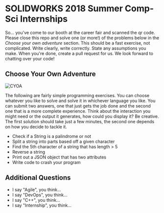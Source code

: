 # SOLIDWORKS 2018 Summer Comp-Sci Internships
So... you've come to our booth at the career fair and scanned the qr code. Please close this repo and solve one (or more!) of the problems below in the _Choose your own adventure_ section. This should be a fast exercise, not complicated. Write clearly, write correctly. State any assumptions you make. When you're done, create a pull request for us. We look forward to chatting over your code! 

## Choose Your Own Adventure

![CYOA](https://upload.wikimedia.org/wikipedia/en/f/f0/Cave_of_time.jpg)

The following are fairly simple programming exercises. You can choose whatever you like to solve and solve it in whichever language you like. You can submit two answers, one that just gets the job done and the second one that is a more complete experience. Think about the interaction you might need or the output it generates, how could you display it? Be creative. The first solution should take just a few minutes, the second one depends on how you decide to tackle it.

* Check if a String is a palindrome or not
* Split a string into parts based off a given character
* Find the 5th character of a string that has length > 5
* Reverse a string
* Print out a JSON object that has two attributes
* Write code to crash your program

## Additional Questions

* I say "Agile", you think...
* I say "DevOps", you think...
* I say "C++", you think...
* I say "Internship", you think...
